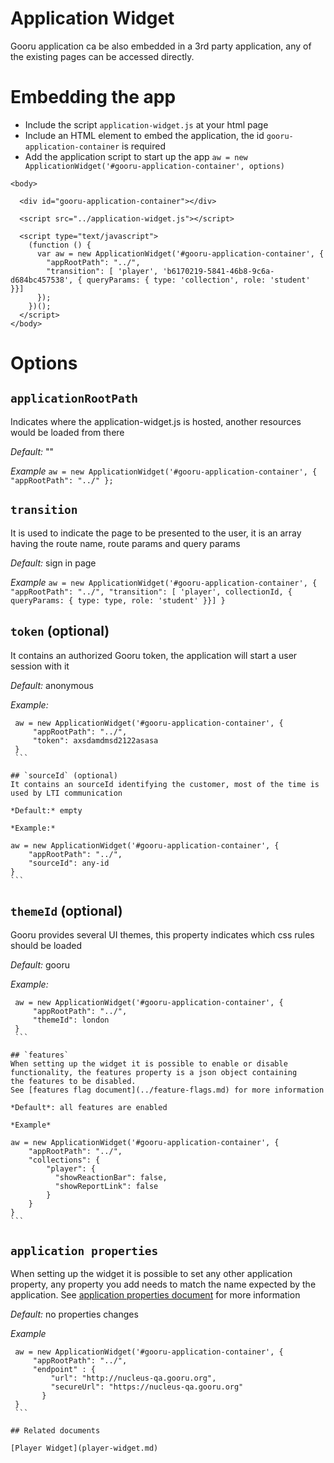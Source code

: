 Application Widget
==================
Gooru application ca be also embedded in a 3rd party application, any of the existing pages can be accessed directly.


# Embedding the app
* Include the script `application-widget.js` at your html page
* Include an HTML element to embed the application, the id `gooru-application-container` is required
* Add the application script to start up the app `aw = new ApplicationWidget('#gooru-application-container', options)`

```
<body>

  <div id="gooru-application-container"></div>

  <script src="../application-widget.js"></script>

  <script type="text/javascript">
    (function () {
      var aw = new ApplicationWidget('#gooru-application-container', {
        "appRootPath": "../",
        "transition": [ 'player', 'b6170219-5841-46b8-9c6a-d684bc457538', { queryParams: { type: 'collection', role: 'student' }}]
      });
    })();
  </script>
</body>
```



# Options

## `applicationRootPath`
Indicates where the application-widget.js is hosted, another resources would be loaded from there

*Default:* ""

*Example*
    ```
    aw = new ApplicationWidget('#gooru-application-container', {
        "appRootPath": "../"
    };
    ```
## `transition`
It is used to indicate the page to be presented to the user, it is an array having the route name, route params and query params

*Default:* sign in page

*Example*
    ```
    aw = new ApplicationWidget('#gooru-application-container', {
        "appRootPath": "../",
        "transition": [ 'player', collectionId, { queryParams: { type: type, role: 'student' }}]
    }  
    ```

## `token` (optional)
It contains an authorized Gooru token, the application will start a user session with it

*Default:* anonymous

*Example:* 
   ```
    aw = new ApplicationWidget('#gooru-application-container', {
        "appRootPath": "../",
        "token": axsdamdmsd2122asasa
    }  
    ```
    
## `sourceId` (optional)
It contains an sourceId identifying the customer, most of the time is used by LTI communication

*Default:* empty

*Example:* 
   ```
    aw = new ApplicationWidget('#gooru-application-container', {
        "appRootPath": "../",
        "sourceId": any-id
    }  
    ```
    
## `themeId` (optional)
Gooru provides several UI themes, this property indicates which css rules should be loaded

*Default:* gooru

*Example:* 
   ```
    aw = new ApplicationWidget('#gooru-application-container', {
        "appRootPath": "../",
        "themeId": london
    }  
    ```
    
## `features`
When setting up the widget it is possible to enable or disable functionality, the features property is a json object containing
the features to be disabled.
See [features flag document](../feature-flags.md) for more information

*Default*: all features are enabled

*Example*
   ```
    aw = new ApplicationWidget('#gooru-application-container', {
        "appRootPath": "../",
        "collections": {
            "player": {
              "showReactionBar": false,
              "showReportLink": false
            }
        }
    }  
    ```
    
## `application properties`
When setting up the widget it is possible to set any other application property, any property you add needs to match the name expected by the application.
See [application properties document](../application-properties.md) for more information

*Default:* no properties changes

*Example*
   ```
    aw = new ApplicationWidget('#gooru-application-container', {
        "appRootPath": "../",
        "endpoint" : {
            "url": "http://nucleus-qa.gooru.org",
            "secureUrl": "https://nucleus-qa.gooru.org"
          }
    }  
    ```

## Related documents

[Player Widget](player-widget.md)
